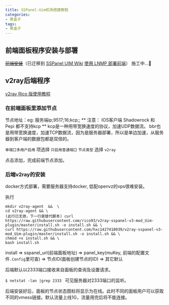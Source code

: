 ```yaml
---
title: SSPanel-Uim机场搭建教程
categories:
- 黑盒子
tags:
- 黑盒子
---
```


## 前端面板程序安装与部署
~~[前端安装](https://github.com/Anankke/SSPanel-Uim/wiki/%E5%89%8D%E7%AB%AF%E5%AE%89%E8%A3%85)~~（已迁移到 [SSPanel UIM Wiki](https://wiki.sspanel.host) [使用 LNMP 部署前端](https://blog.anank.ke/w/SSPanel_with_LNMP)）
施工中...🚧

## v2ray后端程序

[v2ray Rico 版使用教程](https://github.com/Anankke/SSPanel-Uim/wiki/v2ray---Rico-%E7%89%88%E4%BD%BF%E7%94%A8%E6%95%99%E7%A8%8B)

### 在前端面板里添加节点
节点地址：eg: 服务端ip;9517;16;kcp;;
** 注意： IOS客户端 Shadowrock 和 Pepi 都不支持kcp **
kcp是一种用带宽换速度的协议，加速UDP数据流。
bbr也是用带宽换速度，加速TCP数据流，因为是服务器部署，所以是单边加速，从服务器到客户端的数据包都是双倍的。

`单端口多用户启用` 项选择 `只启用普通端口`
`节点类型` 选择 `v2ray`

点击添加，完成前端节点添加。

### 后端v2ray的安装
docker方式部署，需要服务器支持docker, 低配openvz的vps很难安装。

执行
```
mkdir v2ray-agent  &&  \
cd v2ray-agent && \
(此行已无效，下一行是替代脚本) curl https://raw.githubusercontent.com/rico93/v2ray-sspanel-v3-mod_Uim-plugin/master/install.sh -o install.sh && \ 
curl https://raw.githubusercontent.com/hxc1427418039/v2ray-sspanel-v3-mod_Uim-plugin/master/install.sh -o install.sh && \
chmod +x install.sh && \
bash install.sh
```
install => sspanel_url(前端面板地址) => panel_key(muKey, 前端的配置文件`.Config`里可查) => 节点ID(面板创建节点的ID) => 其它默认

后端默认以2333端口接收来自面板的查询及设置请求。

`$ netstat -lan |grep 2333 ` 可见服务器对2333端口的监听。

后端安装好后，面板的节点状态图标将显示为在线。此时不同的面板用户可以获取不同的vmess链接。默认流量上线1G，流量用完后将不能连接。





